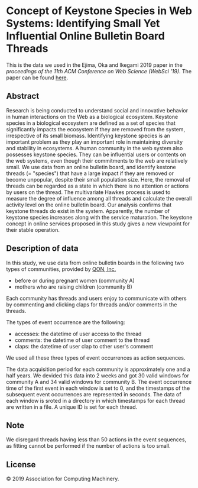 # Concept of Keystone Species in Web Systems: Identifying Small Yet Influential Online Bulletin Board Threads

This is the data we used in the Ejima, Oka and Ikegami 2019 paper in the *proceedings of the 11th ACM Conference on Web Science (WebSci '19)*. The paper can be found [here](https://doi.org/10.1145/3292522.3326023).

## Abstract 
Research is being conducted to understand social and innovative behavior in human interactions on the Web as a biological ecosystem.
Keystone species in a biological ecosystem are defined as a set of species that significantly impacts the ecosystem if they are removed from the system, irrespective of its small biomass. Identifying keystone species is an important problem as they play an important role in maintaining diversity and stability in ecosystems.
A human community in the web system also possesses keystone species. They can be influential users or contents on the web systems, even though their commitments to the web are relatively small. 
We use data from an online bulletin board, and identify kestone threads (= "species") that have a large impact if they are removed or become unpopular, despite their small population size.
Here, the removal of threads can be regarded as a state in which there is no attention or actions by users on the thread. 
The multivariate Hawkes process is used to measure the degree of influence among all threads and calculate the overall activity level on the online bulletin board. 
Our analysis confirms that keystone threads do exist in the system.
Apparently, the number of keystone species increases along with the service maturation. 
The keystone concept in online services proposed in this study gives a new viewpoint for their stable operation.

## Description of data
In this study, we use data from online bulletin boards in the following two types of communities, provided by [QON, Inc.](https://www.q-o-n.com/en/)

* before or during pregnant women (community A)
* mothers who are raising children (community B)

Each community has threads and users enjoy to communicate with others by commenting and clicking claps for threads and/or comments in the threads.

The types of event occurrence are the following:

* accesses: the datetime of user access to the thread
* comments: the datetime of user comment to the thread
* claps: the datetime of user clap to other user's comment

We used all these three types of event occurrences as action sequences.

The data acquisition period for each community is approximately one and a half years.
We devided this data into 2 weeks and got 30 valid windows for community A and 34 valid windows for community B.
The event occurrence time of the first event in each window is set to 0, and the timestamps of the subsequent event occurrences are represented in seconds.
The data of each window is sroted in a directory in which timestamps for each thread are written in a file.
A unique ID is set for each thread.

## Note
We disregard threads having less than 50 actions in the event sequences, as fitting cannot be performed if the number of actions is too small.

## License
© 2019 Association for Computing Machinery.
